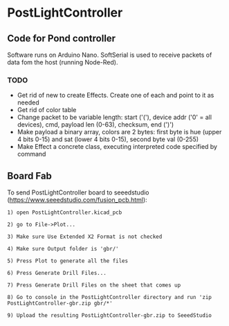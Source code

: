 # PostLightController
## Code for Pond controller
Software runs on Arduino Nano. SoftSerial is used to receive packets of data fom the host (running Node-Red).

### TODO
- Get rid of new to create Effects. Create one of each and point to it as needed
- Get rid of color table
- Change packet to be variable length: start ('('), device addr ('0' = all devices), cmd, payload len (0-63), checksum, end (')')
- Make payload a binary array, colors are 2 bytes: first byte is hue (upper 4 bits 0-15) and sat (lower 4 bits 0-15), second byte val (0-255)
- Make Effect a concrete class, executing interpreted code specified by command

## Board Fab
To send PostLightController board to seeedstudio (https://www.seeedstudio.com/fusion_pcb.html):

	1) open PostLightController.kicad_pcb

	2) go to File->Plot...

	3) Make sure Use Extended X2 Format is not checked

	4) Make sure Output folder is 'gbr/'

	5) Press Plot to generate all the files

	6) Press Generate Drill Files...

	7) Press Generate Drill Files on the sheet that comes up

	8) Go to console in the PostLightController directory and run 'zip PostLightController-gbr.zip gbr/*'

	9) Upload the resulting PostLightController-gbr.zip to SeeedStudio
